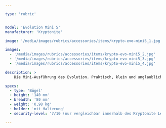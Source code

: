 ```yaml
---

type: 'rubric'


model: 'Evolution Mini 5'
manufacturer: 'Kryptonite'

image: '/media/images/rubrics/accessories/items/krypto-evo-mini5_1.jpg'

images:
  - '/media/images/rubrics/accessories/items/krypto-evo-mini5_2.jpg'
  - '/media/images/rubrics/accessories/items/krypto-evo-mini5_3.jpg'
  - '/media/images/rubrics/accessories/items/krypto-evo-mini5_4.jpg'

description: >
    Die Mini-Ausführung des Evolution. Praktisch, klein und unglaublich stark. Passt sogar in die Hosentasche. Inklusive FlexFrame Schlosshalterung und doppeltem Schließmechanismus, extrem widerstandsfähig. Dazu 3 Schlüssel, einer davon mit integrierter Beleuchtung. 13mm gehärteter Kryptonium™ Spezialstahl, wetterfester Vinylüberzug gegen Beschädigungen. Ein verstärktes Hochsicherheits-Scheibenzylinderschloss bietet Sicherheit gegen Aufbohren und Picking, ein zweiwand-Querbügel mit doppeltem Schließmechanismus gibt zusätzliche Sicherheit.

specs: 
  - type: 'Bügel'
  - height: '140 mm'
  - breadth: '80 mm'
  - weight: '0,98 kg'
  - holder: 'mit Halterung'
  - security-level: '7/10 (nur vergleichbar innerhalb des Kryptonite Level-Systems)'

---
```

